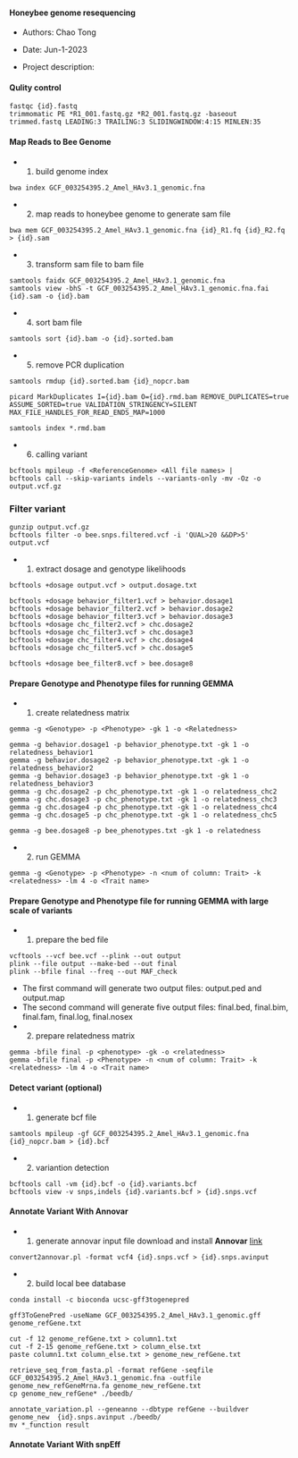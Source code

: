#### Honeybee genome resequencing

- Authors: Chao Tong
- Date: Jun-1-2023

- Project description:

#### Qulity control

```
fastqc {id}.fastq
trimmomatic PE *R1_001.fastq.gz *R2_001.fastq.gz -baseout trimmed.fastq LEADING:3 TRAILING:3 SLIDINGWINDOW:4:15 MINLEN:35
```
#### Map Reads to Bee Genome

- 1. build genome index
```
bwa index GCF_003254395.2_Amel_HAv3.1_genomic.fna
```
- 2. map reads to honeybee genome to generate sam file
```
bwa mem GCF_003254395.2_Amel_HAv3.1_genomic.fna {id}_R1.fq {id}_R2.fq > {id}.sam
```
- 3. transform sam file to bam file
```
samtools faidx GCF_003254395.2_Amel_HAv3.1_genomic.fna
samtools view -bhS -t GCF_003254395.2_Amel_HAv3.1_genomic.fna.fai {id}.sam -o {id}.bam
```
- 4. sort bam file
```
samtools sort {id}.bam -o {id}.sorted.bam
```
- 5. remove PCR duplication
```
samtools rmdup {id}.sorted.bam {id}_nopcr.bam
```
```
picard MarkDuplicates I={id}.bam O={id}.rmd.bam REMOVE_DUPLICATES=true ASSUME_SORTED=true VALIDATION_STRINGENCY=SILENT MAX_FILE_HANDLES_FOR_READ_ENDS_MAP=1000
```
```
samtools index *.rmd.bam
```
- 6. calling variant
```
bcftools mpileup -f <ReferenceGenome> <All file names> | 
bcftools call --skip-variants indels --variants-only -mv -Oz -o output.vcf.gz
```
### Filter variant
```
gunzip output.vcf.gz
bcftools filter -o bee.snps.filtered.vcf -i 'QUAL>20 &&DP>5' output.vcf
```


- 1. extract dosage and genotype likelihoods
```
bcftools +dosage output.vcf > output.dosage.txt
```
```
bcftools +dosage behavior_filter1.vcf > behavior.dosage1
bcftools +dosage behavior_filter2.vcf > behavior.dosage2
bcftools +dosage behavior_filter3.vcf > behavior.dosage3
bcftools +dosage chc_filter2.vcf > chc.dosage2
bcftools +dosage chc_filter3.vcf > chc.dosage3
bcftools +dosage chc_filter4.vcf > chc.dosage4
bcftools +dosage chc_filter5.vcf > chc.dosage5
```
```
bcftools +dosage bee_filter8.vcf > bee.dosage8
```
#### Prepare Genotype and Phenotype files for running GEMMA

- 1. create relatedness matrix
```
gemma -g <Genotype> -p <Phenotype> -gk 1 -o <Relatedness>
```
```
gemma -g behavior.dosage1 -p behavior_phenotype.txt -gk 1 -o relatedness_behavior1
gemma -g behavior.dosage2 -p behavior_phenotype.txt -gk 1 -o relatedness_behavior2
gemma -g behavior.dosage3 -p behavior_phenotype.txt -gk 1 -o relatedness_behavior3
gemma -g chc.dosage2 -p chc_phenotype.txt -gk 1 -o relatedness_chc2
gemma -g chc.dosage3 -p chc_phenotype.txt -gk 1 -o relatedness_chc3
gemma -g chc.dosage4 -p chc_phenotype.txt -gk 1 -o relatedness_chc4
gemma -g chc.dosage5 -p chc_phenotype.txt -gk 1 -o relatedness_chc5
```
```
gemma -g bee.dosage8 -p bee_phenotypes.txt -gk 1 -o relatedness
```

- 2. run GEMMA
```
gemma -g <Genotype> -p <Phenotype> -n <num of column: Trait> -k <relatedness> -lm 4 -o <Trait name>
```

#### Prepare Genotype and Phenotype file for running GEMMA with large scale of variants
- 1. prepare the bed file
```
vcftools --vcf bee.vcf --plink --out output
plink --file output --make-bed --out final
plink --bfile final --freq --out MAF_check
```
- The first command will generate two output files: output.ped and output.map
- The second command will generate five output files: final.bed, final.bim, final.fam, final.log, final.nosex
- 2. prepare relatedness matrix
```
gemma -bfile final -p <phenotype> -gk -o <relatedness>
gemma -bfile final -p <Phenotype> -n <num of column: Trait> -k <relatedness> -lm 4 -o <Trait name>
```
#### Detect variant (optional)

- 1. generate bcf file
```
samtools mpileup -gf GCF_003254395.2_Amel_HAv3.1_genomic.fna {id}_nopcr.bam > {id}.bcf
```
- 2. variantion detection
```
bcftools call -vm {id}.bcf -o {id}.variants.bcf
bcftools view -v snps,indels {id}.variants.bcf > {id}.snps.vcf
```

#### Annotate Variant With Annovar
- 1. generate annovar input file
download and install **Annovar** [link](http://www.openbioinformatics.org/annovar/download/0wgxR2rIVP/annovar.latest.tar.gz)
```
convert2annovar.pl -format vcf4 {id}.snps.vcf > {id}.snps.avinput
```
- 2. build local bee database
```
conda install -c bioconda ucsc-gff3togenepred
```
```
gff3ToGenePred -useName GCF_003254395.2_Amel_HAv3.1_genomic.gff genome_refGene.txt
```
```
cut -f 12 genome_refGene.txt > column1.txt
cut -f 2-15 genome_refGene.txt > column_else.txt
paste column1.txt column_else.txt > genome_new_refGene.txt
```
```
retrieve_seq_from_fasta.pl -format refGene -seqfile GCF_003254395.2_Amel_HAv3.1_genomic.fna -outfile genome_new_refGeneMrna.fa genome_new_refGene.txt
cp genome_new_refGene* ./beedb/
```
```
annotate_variation.pl --geneanno --dbtype refGene --buildver genome_new  {id}.snps.avinput ./beedb/
mv *_function result
```

#### Annotate Variant With snpEff

